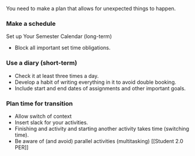 You need to make a plan that allows for unexpected things to happen.

### Make a schedule
Set up Your Semester Calendar (long-term)
- Block all important set time obligations.
### Use a diary (short-term)
- Check it at least three times a day.
- Develop a habit of writing everything in it to avoid double booking.
- Include start and end dates of assignments and other important goals. 
### Plan time for transition
- Allow switch of context
- Insert slack for your activities.
- Finishing and activity and starting another activity takes time (switching time).
- Be aware of (and avoid) parallel activities (multitasking)
[[Student 2.0 PER]]

